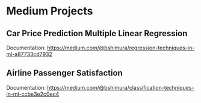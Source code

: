 # Medium Projects
## Car Price Prediction Multiple Linear Regression
Documentation: https://medium.com/@bshimura/regression-techniques-in-ml-a87733cd7932

## Airline Passenger Satisfaction
Documentation: https://medium.com/@bshimura/classification-techniques-in-ml-ccbe3e2c0ec4
